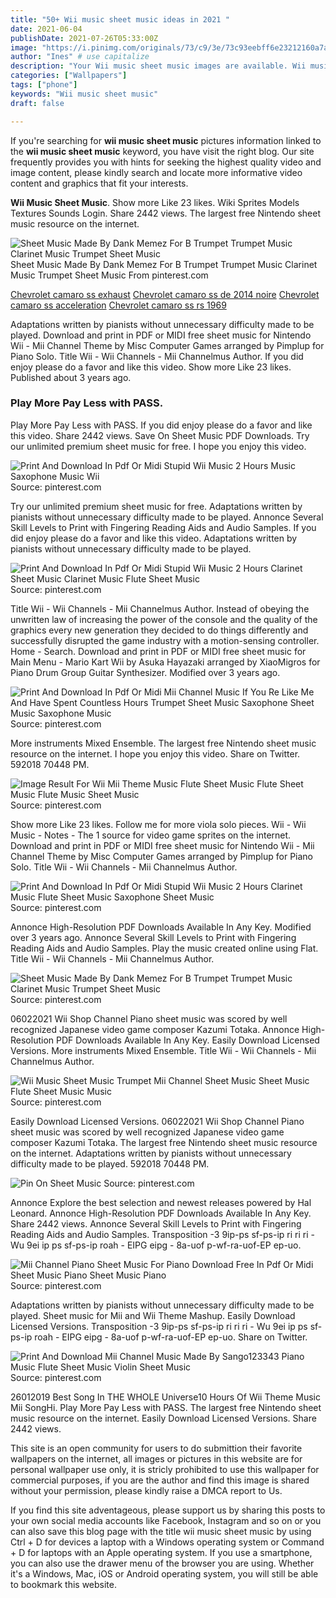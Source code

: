 ```yaml
---
title: "50+ Wii music sheet music ideas in 2021 "
date: 2021-06-04
publishDate: 2021-07-26T05:33:00Z
image: "https://i.pinimg.com/originals/73/c9/3e/73c93eebff6e23212160a7aee2e9f8a8.png"
author: "Ines" # use capitalize
description: "Your Wii music sheet music images are available. Wii music sheet music are a topic that is being searched for and liked by netizens now. You can Download the Wii music sheet music files here. Find and Download all free photos and vectors."
categories: ["Wallpapers"]
tags: ["phone"]
keywords: "Wii music sheet music"
draft: false

---
```


If you're searching for **wii music sheet music** pictures information linked to the **wii music sheet music** keyword, you have visit the right  blog.  Our site frequently  provides you with  hints  for seeking  the highest  quality video and image  content, please kindly search and locate more informative video content and graphics  that fit your interests.

**Wii Music Sheet Music**. Show more Like 23 likes. Wiki Sprites Models Textures Sounds Login. Share 2442 views. The largest free Nintendo sheet music resource on the internet.

![Sheet Music Made By Dank Memez For B Trumpet Trumpet Music Clarinet Music Trumpet Sheet Music](https://i.pinimg.com/originals/6e/d3/00/6ed300ba7b6d6c0b388037e98de00fe4.png "Sheet Music Made By Dank Memez For B Trumpet Trumpet Music Clarinet Music Trumpet Sheet Music")
Sheet Music Made By Dank Memez For B Trumpet Trumpet Music Clarinet Music Trumpet Sheet Music From pinterest.com

[Chevrolet camaro ss exhaust](/chevrolet-camaro-ss-exhaust/)
[Chevrolet camaro ss de 2014 noire](/chevrolet-camaro-ss-de-2014-noire/)
[Chevrolet camaro ss acceleration](/chevrolet-camaro-ss-acceleration/)
[Chevrolet camaro ss rs 1969](/chevrolet-camaro-ss-rs-1969/)

Adaptations written by pianists without unnecessary difficulty made to be played. Download and print in PDF or MIDI free sheet music for Nintendo Wii - Mii Channel Theme by Misc Computer Games arranged by Pimplup for Piano Solo. Title Wii - Wii Channels - Mii Channelmus Author. If you did enjoy please do a favor and like this video. Show more Like 23 likes. Published about 3 years ago.

### Play More Pay Less with PASS.

Play More Pay Less with PASS. If you did enjoy please do a favor and like this video. Share 2442 views. Save On Sheet Music PDF Downloads. Try our unlimited premium sheet music for free. I hope you enjoy this video.


![Print And Download In Pdf Or Midi Stupid Wii Music 2 Hours Music Saxophone Music Wii](https://i.pinimg.com/474x/0c/f8/f9/0cf8f901745f92eb257881836469f7fb.jpg "Print And Download In Pdf Or Midi Stupid Wii Music 2 Hours Music Saxophone Music Wii")
Source: pinterest.com

Try our unlimited premium sheet music for free. Adaptations written by pianists without unnecessary difficulty made to be played. Annonce Several Skill Levels to Print with Fingering Reading Aids and Audio Samples. If you did enjoy please do a favor and like this video. Adaptations written by pianists without unnecessary difficulty made to be played.

![Print And Download In Pdf Or Midi Stupid Wii Music 2 Hours Clarinet Sheet Music Clarinet Music Flute Sheet Music](https://i.pinimg.com/originals/bd/e2/57/bde257ce69883c01068c4ff15f5430c8.png "Print And Download In Pdf Or Midi Stupid Wii Music 2 Hours Clarinet Sheet Music Clarinet Music Flute Sheet Music")
Source: pinterest.com

Title Wii - Wii Channels - Mii Channelmus Author. Instead of obeying the unwritten law of increasing the power of the console and the quality of the graphics every new generation they decided to do things differently and successfully disrupted the game industry with a motion-sensing controller. Home - Search. Download and print in PDF or MIDI free sheet music for Main Menu - Mario Kart Wii by Asuka Hayazaki arranged by XiaoMigros for Piano Drum Group Guitar Synthesizer. Modified over 3 years ago.

![Print And Download In Pdf Or Midi Mii Channel Music If You Re Like Me And Have Spent Countless Hours Trumpet Sheet Music Saxophone Sheet Music Saxophone Music](https://i.pinimg.com/originals/4a/97/9a/4a979a43111f657a89a2809ed908c564.png "Print And Download In Pdf Or Midi Mii Channel Music If You Re Like Me And Have Spent Countless Hours Trumpet Sheet Music Saxophone Sheet Music Saxophone Music")
Source: pinterest.com

More instruments Mixed Ensemble. The largest free Nintendo sheet music resource on the internet. I hope you enjoy this video. Share on Twitter. 592018 70448 PM.

![Image Result For Wii Mii Theme Music Flute Sheet Music Flute Sheet Music Flute Music Sheet Music](https://i.pinimg.com/originals/ad/f3/d7/adf3d77176faa60032414b553b3507a7.jpg "Image Result For Wii Mii Theme Music Flute Sheet Music Flute Sheet Music Flute Music Sheet Music")
Source: pinterest.com

Show more Like 23 likes. Follow me for more viola solo pieces. Wii - Wii Music - Notes - The 1 source for video game sprites on the internet. Download and print in PDF or MIDI free sheet music for Nintendo Wii - Mii Channel Theme by Misc Computer Games arranged by Pimplup for Piano Solo. Title Wii - Wii Channels - Mii Channelmus Author.

![Print And Download In Pdf Or Midi Stupid Wii Music 2 Hours Clarinet Music Flute Sheet Music Saxophone Sheet Music](https://i.pinimg.com/originals/0e/9c/30/0e9c30a01a7e552eaa3220ab1b5c4863.png "Print And Download In Pdf Or Midi Stupid Wii Music 2 Hours Clarinet Music Flute Sheet Music Saxophone Sheet Music")
Source: pinterest.com

Annonce High-Resolution PDF Downloads Available In Any Key. Modified over 3 years ago. Annonce Several Skill Levels to Print with Fingering Reading Aids and Audio Samples. Play the music created online using Flat. Title Wii - Wii Channels - Mii Channelmus Author.

![Sheet Music Made By Dank Memez For B Trumpet Trumpet Music Clarinet Music Trumpet Sheet Music](https://i.pinimg.com/originals/6e/d3/00/6ed300ba7b6d6c0b388037e98de00fe4.png "Sheet Music Made By Dank Memez For B Trumpet Trumpet Music Clarinet Music Trumpet Sheet Music")
Source: pinterest.com

06022021 Wii Shop Channel Piano sheet music was scored by well recognized Japanese video game composer Kazumi Totaka. Annonce High-Resolution PDF Downloads Available In Any Key. Easily Download Licensed Versions. More instruments Mixed Ensemble. Title Wii - Wii Channels - Mii Channelmus Author.

![Wii Music Sheet Music Trumpet Mii Channel Sheet Music Sheet Music Flute Sheet Music Music](https://i.pinimg.com/originals/be/7d/22/be7d22ee02775986be18f4a6bd144cf3.jpg "Wii Music Sheet Music Trumpet Mii Channel Sheet Music Sheet Music Flute Sheet Music Music")
Source: pinterest.com

Easily Download Licensed Versions. 06022021 Wii Shop Channel Piano sheet music was scored by well recognized Japanese video game composer Kazumi Totaka. The largest free Nintendo sheet music resource on the internet. Adaptations written by pianists without unnecessary difficulty made to be played. 592018 70448 PM.

![Pin On Sheet Music](https://i.pinimg.com/originals/8b/78/9a/8b789a89a8286846f17c1d800d6164d1.png "Pin On Sheet Music")
Source: pinterest.com

Annonce Explore the best selection and newest releases powered by Hal Leonard. Annonce High-Resolution PDF Downloads Available In Any Key. Share 2442 views. Annonce Several Skill Levels to Print with Fingering Reading Aids and Audio Samples. Transposition -3 9ip-ps sf-ps-ip ri ri ri - Wu 9ei ip ps sf-ps-ip roah - EIPG eipg - 8a-uof p-wf-ra-uof-EP ep-uo.

![Mii Channel Piano Sheet Music For Piano Download Free In Pdf Or Midi Sheet Music Piano Sheet Music Piano](https://i.pinimg.com/originals/50/e8/69/50e869acac6e97a5ee851d3635569846.png "Mii Channel Piano Sheet Music For Piano Download Free In Pdf Or Midi Sheet Music Piano Sheet Music Piano")
Source: pinterest.com

Adaptations written by pianists without unnecessary difficulty made to be played. Sheet music for Mii and Wii Theme Mashup. Easily Download Licensed Versions. Transposition -3 9ip-ps sf-ps-ip ri ri ri - Wu 9ei ip ps sf-ps-ip roah - EIPG eipg - 8a-uof p-wf-ra-uof-EP ep-uo. Share on Twitter.

![Print And Download Mii Channel Music Made By Sango123343 Piano Music Flute Sheet Music Violin Sheet Music](https://i.pinimg.com/originals/73/c9/3e/73c93eebff6e23212160a7aee2e9f8a8.png "Print And Download Mii Channel Music Made By Sango123343 Piano Music Flute Sheet Music Violin Sheet Music")
Source: pinterest.com

26012019 Best Song In THE WHOLE Universe10 Hours Of Wii Theme Music Mii SongHi. Play More Pay Less with PASS. The largest free Nintendo sheet music resource on the internet. Easily Download Licensed Versions. Share 2442 views.

This site is an open community for users to do submittion their favorite wallpapers on the internet, all images or pictures in this website are for personal wallpaper use only, it is stricly prohibited to use this wallpaper for commercial purposes, if you are the author and find this image is shared without your permission, please kindly raise a DMCA report to Us.

If you find this site adventageous, please support us by sharing this posts to your own social media accounts like Facebook, Instagram and so on or you can also save this blog page with the title wii music sheet music by using Ctrl + D for devices a laptop with a Windows operating system or Command + D for laptops with an Apple operating system. If you use a smartphone, you can also use the drawer menu of the browser you are using. Whether it's a Windows, Mac, iOS or Android operating system, you will still be able to bookmark this website.
